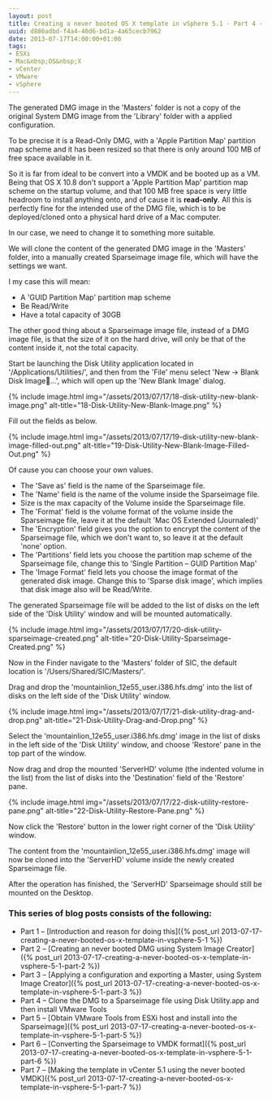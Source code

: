```yaml
---
layout: post
title: Creating a never booted OS X template in vSphere 5.1 - Part 4 - Clone the DMG to a Sparseimage file using Disk Utility.app and then install VMware Tools
uuid: d886adbd-f4a4-40d6-bd1a-4a65cecb7962
date: 2013-07-17T14:00:00+01:00
tags:
- ESXi
- Mac&nbsp;OS&nbsp;X
- vCenter
- VMware
- vSphere
---
```

The generated DMG image in the 'Masters' folder is not a copy of the original System DMG image from the 'Library' folder with a applied configuration.

To be precise it is a Read-Only DMG, with a 'Apple Partition Map' partition map scheme and it has been resized so that there is only around 100 MB of free space available in it<!--break-->.

So it is far from ideal to be convert into a VMDK and be booted up as a VM. Being that OS X 10.8 don't support a 'Apple Partition Map' partition map scheme on the startup volume, and that 100 MB free space is very little headroom to install anything onto, and of cause it is **read-only**. All this is perfectly fine for the intended use of the DMG file, which is to be deployed/cloned onto a physical hard drive of a Mac computer.

In our case, we need to change it to something more suitable.

We will clone the content of the generated DMG image in the 'Masters' folder, into a manually created Sparseimage image file, which will have the settings we want.

I my case this will mean:

*   A 'GUID Partition Map' partition map scheme
*   Be Read/Write
*   Have a total capacity of 30GB

The other good thing about a Sparseimage image file, instead of a DMG image file, is that the size of it on the hard drive, will only be that of the content inside it, not the total capacity.

Start be launching the Disk Utility application located in '/Applications/Utilities/', and then from the 'File' menu select 'New -> Blank Disk Image…', which will open up the 'New Blank Image' dialog.

{% include image.html img="/assets/2013/07/17/18-disk-utility-new-blank-image.png" alt-title="18-Disk-Utility-New-Blank-Image.png" %}

Fill out the fields as below.

{% include image.html img="/assets/2013/07/17/19-disk-utility-new-blank-image-filled-out.png" alt-title="19-Disk-Utility-New-Blank-Image-Filled-Out.png" %}

Of cause you can choose your own values.

*   The 'Save as' field is the name of the Sparseimage file.
*   The 'Name' field is the name of the volume inside the Sparseimage file.
*   Size is the max capacity of the Volume inside the Sparseimage file.
*   The 'Format' field is the volume format of the volume inside the Sparseimage file, leave it at the default 'Mac OS Extended (Journaled)'
*   The 'Encryption' field gives you the option to encrypt the content of the Sparseimage file, which we don't want to, so leave it at the default 'none' option.
*   The 'Partitions' field lets you choose the partition map scheme of the Sparseimage file, change this to 'Single Partition &#8211; GUID Partition Map'
*   The 'Image Format' field lets you choose the image format of the generated disk image. Change this to 'Sparse disk image', which implies that disk image also will be Read/Write.

The generated Sparseimage file will be added to the list of disks on the left side of the 'Disk Utility' window and will be mounted automatically.

{% include image.html img="/assets/2013/07/17/20-disk-utility-sparseimage-created.png" alt-title="20-Disk-Utility-Sparseimage-Created.png" %}

Now in the Finder navigate to the 'Masters' folder of SIC, the default location is '/Users/Shared/SIC/Masters/'.

Drag and drop the 'mountainlion_12e55_user.i386.hfs.dmg' into the list of disks on the left side of the 'Disk Utility' window.

{% include image.html img="/assets/2013/07/17/21-disk-utility-drag-and-drop.png" alt-title="21-Disk-Utility-Drag-and-Drop.png" %}

Select the 'mountainlion_12e55_user.i386.hfs.dmg' image in the list of disks in the left side of the 'Disk Utility' window, and choose 'Restore' pane in the top part of the window.

Now drag and drop the mounted 'ServerHD' volume (the indented volume in the list) from the list of disks into the 'Destination' field of the 'Restore' pane.

{% include image.html img="/assets/2013/07/17/22-disk-utility-restore-pane.png" alt-title="22-Disk-Utility-Restore-Pane.png" %}

Now click the 'Restore' button in the lower right corner of the 'Disk Utility' window.

The content from the 'mountainlion_12e55_user.i386.hfs.dmg' image will now be cloned into the 'ServerHD' volume inside the newly created Sparseimage file.

After the operation has finished, the 'ServerHD' Sparseimage should still be mounted on the Desktop.

### This series of blog posts consists of the following:

* Part 1 – [Introduction and reason for doing this]({% post_url 2013-07-17-creating-a-never-booted-os-x-template-in-vsphere-5-1 %})
* Part 2 – [Creating an never booted DMG using System Image Creator]({% post_url 2013-07-17-creating-a-never-booted-os-x-template-in-vsphere-5-1-part-2 %})
* Part 3 – [Applying a configuration and exporting a Master, using System Image Creator]({% post_url 2013-07-17-creating-a-never-booted-os-x-template-in-vsphere-5-1-part-3 %})
* Part 4 – Clone the DMG to a Sparseimage file using Disk Utility.app and then install VMware Tools
* Part 5 – [Obtain VMware Tools from ESXi host and install into the Sparseimage]({% post_url 2013-07-17-creating-a-never-booted-os-x-template-in-vsphere-5-1-part-5 %})
* Part 6 – [Converting the Sparseimage to VMDK format]({% post_url 2013-07-17-creating-a-never-booted-os-x-template-in-vsphere-5-1-part-6 %})
* Part 7 – [Making the template in vCenter 5.1 using the never booted VMDK]({% post_url 2013-07-17-creating-a-never-booted-os-x-template-in-vsphere-5-1-part-7 %})